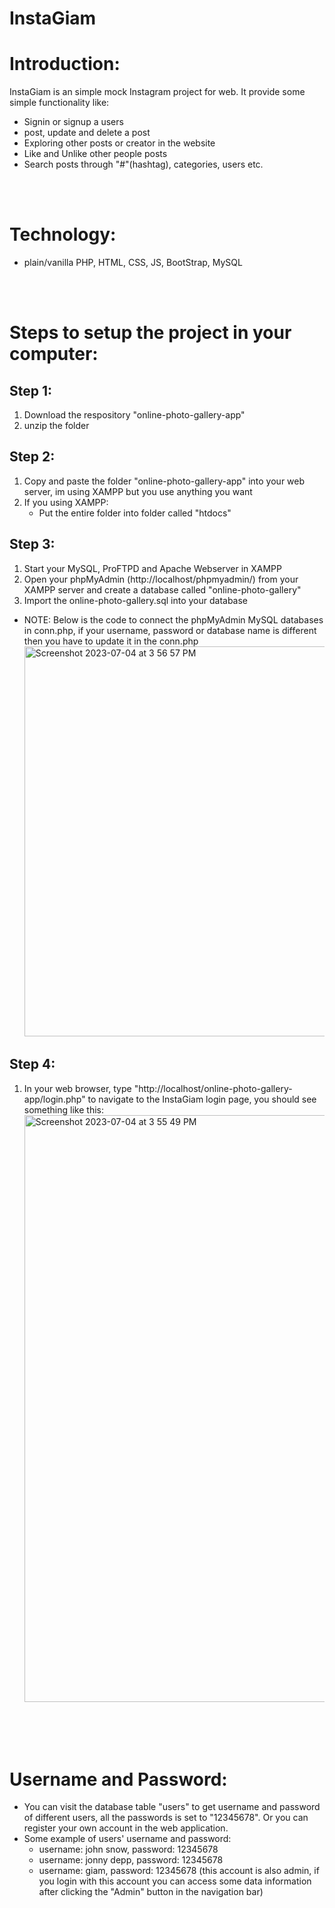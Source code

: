 # InstaGiam

# Introduction:
InstaGiam is an simple mock Instagram project for web. It provide some simple functionality like:
- Signin or signup a users
- post, update and delete a post
- Exploring other posts or creator in the website
- Like and Unlike other people posts
- Search posts through "#"(hashtag), categories, users etc. 
    
<br>
<br>

# Technology:
- plain/vanilla PHP, HTML, CSS, JS, BootStrap, MySQL

<br>
<br>

# Steps to setup the project in your computer:
## Step 1:
1. Download the respository "online-photo-gallery-app"
2. unzip the folder

## Step 2:
1. Copy and paste the folder "online-photo-gallery-app" into your web server, im using XAMPP but you use anything you want
2. If you using XAMPP:
    - Put the entire folder into folder called "htdocs"

## Step 3:
1. Start your MySQL, ProFTPD and Apache Webserver in XAMPP
2. Open your phpMyAdmin (http://localhost/phpmyadmin/) from your XAMPP server and create a database called "online-photo-gallery"
3. Import the online-photo-gallery.sql into your database
- NOTE: Below is the code to connect the phpMyAdmin MySQL databases in conn.php, if your username, password or database name is different then you have to update it in the conn.php 
    <img width="624" alt="Screenshot 2023-07-04 at 3 56 57 PM" src="https://github.com/zengkeat/Online-photo-gallery-app/assets/42499826/efce2829-f409-4c6c-81cc-7bc75c5bae5d">


## Step 4:
1. In your web browser, type "http://localhost/online-photo-gallery-app/login.php" to navigate to the InstaGiam login page, you should see something like this:
    <img width="939" alt="Screenshot 2023-07-04 at 3 55 49 PM" src="https://github.com/zengkeat/Online-photo-gallery-app/assets/42499826/ff22e65e-5428-4f3f-8e26-1abb7abbe291">

<br>
<br>
<br>


# Username and Password:
  - You can visit the database table "users" to get username and password of different users, all the passwords is set to "12345678". Or you can register your own account in the web application.
  - Some example of users' username and password: 
      - username: john snow, password: 12345678
      - username: jonny depp, password: 12345678
      - username: giam, password: 12345678 (this account is also admin, if you login with this account you can access some data information after clicking the "Admin" button in the navigation bar)
     

